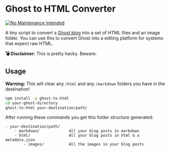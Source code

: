 # Ghost to HTML Converter

[![No Maintenance Intended](https://img.shields.io/badge/No%20Maintenance%20Intended-%E2%9C%95-red.svg?style=flat-square)](http://unmaintained.tech/)

A tiny script to convert a [Ghost blog](http://tryghost.org) into a set of HTML files and an image folder. 
You can use this to convert Ghost into a editing platform for systems that expect raw HTML.

**:bomb: Disclaimer:** This is pretty hacky. Beware.

## Usage

**Warning:** This will clear any `/html` and any `/markdown` folders you have in the destination!

```bash
npm install -g ghost-to-html
cd your-ghost-directory
ghost-to-html your-destination/path/
```

After running these commands you get this folder structure generated:

```
- your-destination/path/
    - markdown/             All your blog posts in markdown
    - html/                 All your blog posts in html & a metadata.json
        - images/           All the images in your blog posts
```
